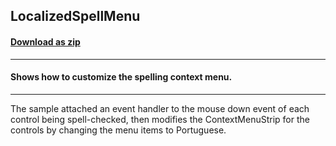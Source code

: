 ## LocalizedSpellMenu
#### [Download as zip](https://grapecity.github.io/DownGit/#/home?url=https://github.com/GrapeCity/ComponentOne-WinForms-Samples/tree/master/NetFramework\SpellChecker\CS\LocalizedSpellMenu)
____
#### Shows how to customize the spelling context menu.
____
The sample attached an event handler to the mouse down event of each control being spell-checked, then modifies the ContextMenuStrip for the controls by changing the menu items to Portuguese.
